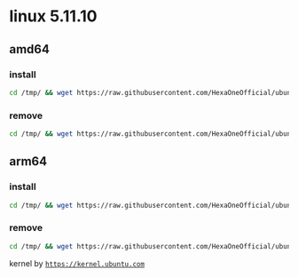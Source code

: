 # linux 5.11.10

## amd64

### install
```bash
cd /tmp/ && wget https://raw.githubusercontent.com/HexaOneOfficial/ubuntumainline/main/catalog/5.11.10/install.sh && chmod +x install.sh && sudo ./install.sh -amd
``` 
### remove
```bash
cd /tmp/ && wget https://raw.githubusercontent.com/HexaOneOfficial/ubuntumainline/main/catalog/5.11.10/install.sh && chmod +x install.sh && sudo ./install.sh -r
```
## arm64

### install
```bash
cd /tmp/ && wget https://raw.githubusercontent.com/HexaOneOfficial/ubuntumainline/main/catalog/5.11.10/install.sh && chmod +x install.sh && sudo ./install.sh -arm
``` 
### remove
```bash
cd /tmp/ && wget https://raw.githubusercontent.com/HexaOneOfficial/ubuntumainline/main/catalog/5.11.10/install.sh && chmod +x install.sh && sudo ./install.sh -r
``` 
 
 
kernel by [`https://kernel.ubuntu.com`](https://kernel.ubuntu.com/)
